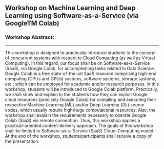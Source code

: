 ## Workshop on Machine Learning and Deep Learning using Software-as-a-Service (via GoogleTM Colab)


### Workshop Abstract:
-----------------------
This workshop is designed to practically introduce students to the concept of concurrent systems with respect to Cloud Computing (as well as Virtual Computing). In this regard, our focus shall be on Software-as-a-Service (SaaS), via Google Colab, for accomplishing tasks related to Data Science. Google Colab is a free state-of-the-art SaaS resource comprising high-end computing (CPUs and GPUs) systems, software systems, storage systems, etc.; which can be employed for academic and/or research purposes. In this workshop, students will be introduced to Google Colab platform. Practically, we shall show and explain to the students how they can exploit Google cloud resources (precisely Google Colab) for compiling and executing their respective Machine Learning (ML) and/or Deep Learning (DL) source codes, which usually require high/huge computational resources. Also, the workshop shall explain the requirements necessary to operate Google Colab (SaaS) via remote connection. Thus, this workshop applies a practical-oriented content-delivery approach. The goals of this workshop shall be limited to Software-as-a-Service (SaaS) Cloud-Computing model. At the end of the workshop, students/participants shall receive a copy of the presentation.
